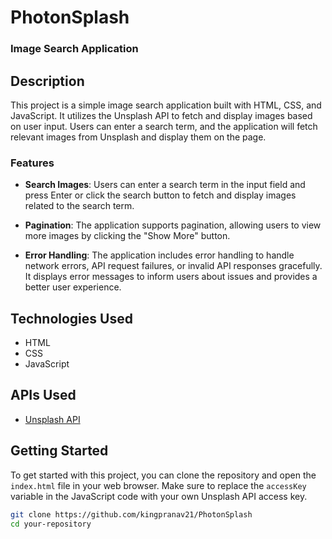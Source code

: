 # PhotonSplash
### Image Search Application

## Description

This project is a simple image search application built with HTML, CSS, and JavaScript. It utilizes the Unsplash API to fetch and display images based on user input. Users can enter a search term, and the application will fetch relevant images from Unsplash and display them on the page.

### Features

- **Search Images**: Users can enter a search term in the input field and press Enter or click the search button to fetch and display images related to the search term.
  
- **Pagination**: The application supports pagination, allowing users to view more images by clicking the "Show More" button.

- **Error Handling**: The application includes error handling to handle network errors, API request failures, or invalid API responses gracefully. It displays error messages to inform users about issues and provides a better user experience.

## Technologies Used

- HTML
- CSS
- JavaScript

## APIs Used

- [Unsplash API](https://unsplash.com/developers)

## Getting Started

To get started with this project, you can clone the repository and open the `index.html` file in your web browser. Make sure to replace the `accessKey` variable in the JavaScript code with your own Unsplash API access key.

```bash
git clone https://github.com/kingpranav21/PhotonSplash
cd your-repository

